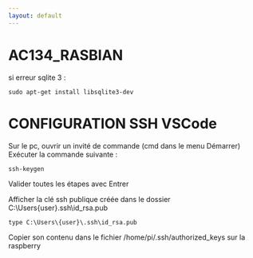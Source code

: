 ```yaml
---
layout: default
---
```

# AC134_RASBIAN

si erreur sqlite 3 : 
```shell
sudo apt-get install libsqlite3-dev
```

# CONFIGURATION SSH VSCode

Sur le pc, ouvrir un invité de commande (cmd dans le menu Démarrer)  
Exécuter la commande suivante :  
```shell
ssh-keygen
```
Valider toutes les étapes avec Entrer  

Afficher la clé ssh publique créée dans le dossier C:\Users\{user}\.ssh\id_rsa.pub
```win32
type C:\Users\{user}\.ssh\id_rsa.pub
```

Copier son contenu dans le fichier /home/pi/.ssh/authorized_keys sur la raspberry  
